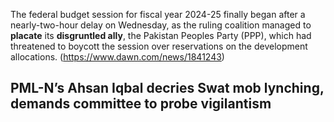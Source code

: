 The federal budget session for fiscal year 2024-25 finally began after a nearly-two-hour delay on Wednesday, as the ruling coalition managed to **placate** its **disgruntled ally**, the Pakistan Peoples Party (PPP), which had threatened to boycott the session over reservations on the development allocations.
(https://www.dawn.com/news/1841243)
## PML-N’s Ahsan Iqbal decries Swat mob lynching, demands committee to probe vigilantism
